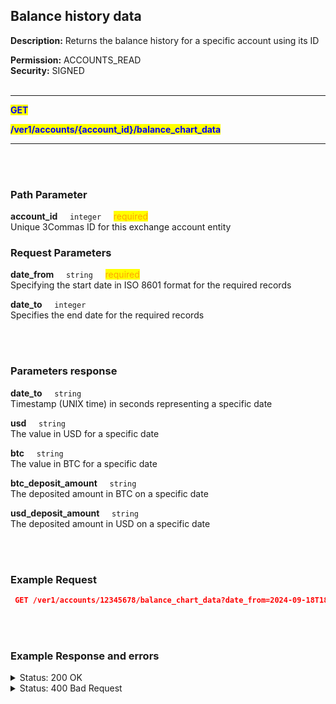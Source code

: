 ## Balance history data<br>

**Description:** Returns the balance history for a specific account using its ID<br>

**Permission:**  ACCOUNTS_READ<br>
**Security:** SIGNED<br>
<br>

----------

<mark style="color:blue"><strong>GET</strong>

<mark style="color:blue"><strong>/ver1/accounts/{account_id}/balance_chart_data</strong>

----------
<br>
<br>

### Path Parameter<br>
<p>
   <strong>account_id</strong>&nbsp;&nbsp;&nbsp;&nbsp;&nbsp;<code>integer</code>&nbsp;&nbsp;&nbsp;&nbsp;&nbsp;<mark style="color:orange">required</mark><br>
   Unique 3Commas ID for this exchange account entity
</p>


### Request Parameters<br>
<p>
   <strong>date_from</strong>&nbsp;&nbsp;&nbsp;&nbsp;&nbsp;<code>string</code>&nbsp;&nbsp;&nbsp;&nbsp;&nbsp;<mark style="color:orange">required</mark><br>
   Specifying the start date in ISO 8601 format for the required records 
</p>
<p>
   <strong>date_to</strong>&nbsp;&nbsp;&nbsp;&nbsp;&nbsp;<code>integer</code><br>
   Specifies the end date for the required records
</p>
<br>
<br>

### Parameters response<br>
<p>
   <strong>date_to</strong>&nbsp;&nbsp;&nbsp;&nbsp;&nbsp;<code>string</code><br>
   Timestamp (UNIX time) in seconds representing a specific date
</p>
<p>
   <strong>usd</strong>&nbsp;&nbsp;&nbsp;&nbsp;&nbsp;<code>string</code><br>
   The value in USD for a specific date
</p>
<p>
   <strong>btc</strong>&nbsp;&nbsp;&nbsp;&nbsp;&nbsp;<code>string</code><br>
   The value in BTC for a specific date
</p>
<p>
   <strong>btc_deposit_amount</strong>&nbsp;&nbsp;&nbsp;&nbsp;&nbsp;<code>string</code><br>
   The deposited amount in BTC on a specific date
</p>
<p>
   <strong>usd_deposit_amount</strong>&nbsp;&nbsp;&nbsp;&nbsp;&nbsp;<code>string</code><br>
   The deposited amount in USD on a specific date
</p>
<br>
<br>

### Example Request<br>

```json
 GET /ver1/accounts/12345678/balance_chart_data?date_from=2024-09-18T18:58:55.469Z
```
<br>
<br>

###  Example Response and errors<br>

<details>
<summary>Status: 200 OK</summary><br>

```json
[
    {
        "date": 1726617600,
        "usd": 28.59,
        "btc": 0.000475,
        "btc_deposit_amount": 0.0,
        "usd_deposit_amount": 0.0
    },
    ...
    {
        "date": 1727873800,
        "usd": 29.31,
        "btc": 0.000481,
        "btc_deposit_amount": 0.0,
        "usd_deposit_amount": 0.0
    }
]
```
</details>
<details>
<summary>Status: 400 Bad Request</summary><br>
```json
{
    "error": "record_invalid",
    "error_description": "Invalid parameters",
    "error_attributes": {
        "date_from": [
            "is invalid"
        ]
    }
}
```
</details>